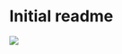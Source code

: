 # Initial readme
<img src="https://api.keen.io/3.0/projects/52e4561005cd66180c00000f/events/repo_viewed?api_key=d440f1fdcb9ff6a8d053261ab6cbbd406278dedf3a44be0fdd5a8acdc8c6e8fc44da9f4465b29c3502c787efd99a883ce0f84ab8b0b673abf3e379ae76c66c9d8af8d41eeb0f5b854caaf839c1687a428e0edd31ce7956362473882a5130376bd3f6ea5bcf7b482a3bd6456a5b46cedd&data=ew0KCSJyZXBvX3ZpZXdlZCI6ICJQYWNrSXREdWNrIg0KfQ=="></img>